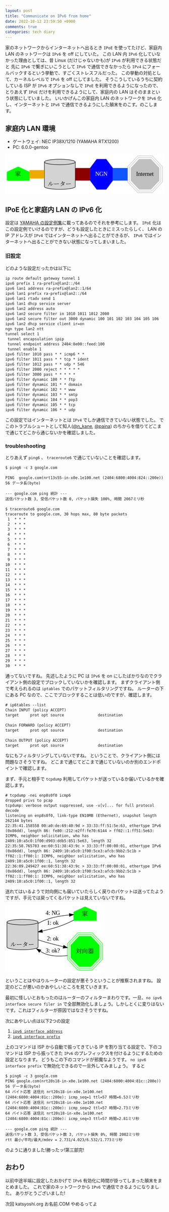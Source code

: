 ```yaml
---
layout: post
title: "Communicate on IPv6 from home"
date: 2022-10-12 23:59:50 +0900
comments: true
categories: tech diary
---
```


家のネットワークからインターネットへ出るとき `IPoE` を使ってたけど、家庭内 LAN のネットワークは `IPv6` を off にしていた。
この LAN 内 `IPv6` 化していなかった理由としては、昔 Linux (だけじゃないかも)が `IPv6` が利用できる状態だと
先に `IPv6` で繋ぎにいこうとして `IPv6` で通信できなかったら `IPv4` にフォールバックするという挙動で、すごくストレスフルだった。
この挙動の対処として、カーネルレベルで `IPv6` を off にしてました。
そうこうしているうちに契約している ISP が `IPv6` オプションなしで `IPoE` を利用できるようになったので、
とりあえず `IPoE` だけを利用できるようにして、家庭内の LAN はそのままという状態にしていました。
いいかげんこの家庭内 LAN のネットワークを `IPv6` 化し、インターネットと `IPv6` で通信できるようにした顛末をのこす。のこします。


## 家庭内 LAN 環境

- ゲートウェイ: NEC IP38X/1210 (YAMAHA RTX1200)
- PC: 6.0.0-gentoo

![](/images/home2internet.png)

## IPoE 化と家庭内 LAN の IPv6 化

設定は [YAMAHA の設定例集](https://network.yamaha.com/setting/router_firewall/flets/flets_other_service/ipv6_ipoe)に載ってあるのでそれを参考にします。
`IPoE` 化はこの設定例でいけるのですが、どうも設定したときにミスったらしく、 LAN の IP アドレスが `IPv4` ではインターネットへ出ることができるが、
`IPv6` ではインターネットへ出ることができない状態になってしまいました。

### 旧設定
どのような設定だったかは以下に

```
ip route default gateway tunnel 1
ipv6 prefix 1 ra-prefix@lan2::/64
ipv6 lan1 address ra-prefix@lan2::1/64
ipv6 lan1 prefix ra-prefix@lan2::/64
ipv6 lan1 rtadv send 1
ipv6 lan1 dhcp service server
ipv6 lan2 address auto
ipv6 lan2 secure filter in 1010 1011 1012 2000
ipv6 lan2 secure filter out 3000 dynamic 100 101 102 103 104 105 106
ipv6 lan2 dhcp service client ir=on
ngn type lan2 ntt
tunnel select 1
 tunnel encapsulation ipip
 tunnel endpoint address 2404:8e00::feed:100
 tunnel enable 1
ipv6 filter 1010 pass * * icmp6 * *
ipv6 filter 1011 pass * * tcp * ident
ipv6 filter 1012 pass * * udp * 546
ipv6 filter 2000 reject * * * * *
ipv6 filter 3000 pass * * * * *
ipv6 filter dynamic 100 * * ftp
ipv6 filter dynamic 101 * * domain
ipv6 filter dynamic 102 * * www
ipv6 filter dynamic 103 * * smtp
ipv6 filter dynamic 104 * * pop3
ipv6 filter dynamic 105 * * tcp
ipv6 filter dynamic 106 * * udp
```

この設定ではインターネットとは `IPv4` でしか通信できていない状態でした。
でこのトラブルシュートとして知人([@n_kane](https://twitter.com/n_kane), [@paina](https://twitter.com/paina)) のちからを借りてどこまで通じてどこから通じないかを確認しました。

### troubleshooting

とりあえず `ping6` 、 `traceroute6` で通じていないことを確認します。

```
$ ping6 -c 3 google.com

PING  google.com(nrt13s55-in-x0e.1e100.net (2404:6800:4004:824::200e)) 56 データ長(byte)

--- google.com ping 統計 ---
送信パケット数 3, 受信パケット数 0, パケット損失 100%, 時間 2067ミリ秒

$ traceroute6 google.com
traceroute to google.com, 30 hops max, 80 byte packets
 1  * * *
 2  * * *
 3  * * *
 4  * * *
 5  * * *
 6  * * *
 7  * * *
 8  * * *
 9  * * *
10  * * *
11  * * *
12  * * *
13  * * *
14  * * *
15  * * *
16  * * *
17  * * *
18  * * *
19  * * *
20  * * *
21  * * *
22  * * *
23  * * *
24  * * *
25  * * *
26  * * *
27  * * *
28  * * *
29  * * *
30  * * *
```

通ってないですね。
先述したように PC は `IPv6` を on にしたばかりなのでクライアント側の設定でブロックしていないかを確認します。
まずクライアント側で考えられるのは `iptables` でのパケットフィルタリングですね。
ルーターの下にある PC なので、ここでブロックすることは低いのですが、確認します。

```
# ip6tables --list
Chain INPUT (policy ACCEPT)
target     prot opt source               destination

Chain FORWARD (policy ACCEPT)
target     prot opt source               destination

Chain OUTPUT (policy ACCEPT)
target     prot opt source               destination
```

なにもフィルタリングしていないですね。
ということで、クライアント側には問題なさそうですね。
どこまで通じてどこまで通じていないのか別のエンドポイントで確認します。

まず、手元と相手で `tcpdump` 利用してパケットが送っているか届いているかを確認します。

```
# tcpdump -nei enp8s0f0 icmp6
dropped privs to pcap
tcpdump: verbose output suppressed, use -v[v]... for full protocol decode
listening on enp8s0f0, link-type EN10MB (Ethernet), snapshot length 262144 bytes
22:35:41.158558 00:a0:de:69:40:9d > 33:33:ff:51:5e:63, ethertype IPv6 (0x86dd), length 86: fe80::212:e2ff:fe70:6144 > ff02::1:ff51:5e63: ICMP6, neighbor solicitation, who has 2409:10:a5c0:1f00:d903:ddb5:851:5e63, length 32
22:35:58.765783 ee:60:51:38:43:9c > 33:33:ff:00:00:01, ethertype IPv6 (0x86dd), length 86: 2409:10:a5c0:1f00:5ce3:afcb:9bb2:5c1b > ff02::1:ff00:1: ICMP6, neighbor solicitation, who has 2409:10:a5c0:1f00::1, length 32
22:36:09.249427 ee:60:51:38:43:9c > 33:33:ff:00:00:01, ethertype IPv6 (0x86dd), length 86: 2409:10:a5c0:1f00:5ce3:afcb:9bb2:5c1b > ff02::1:ff00:1: ICMP6, neighbor solicitation, who has 2409:10:a5c0:1f00::1, length 32
```

送れてはいるようで対向側にも届いていたらしく戻りのパケットは送ってたようですが、手元では戻ってくるパケットは見えていないですね。

![](/images/ping6-failure.png)

ということはやはりルーターの設定が悪そうということが推察されますね。
設定のどこが悪いのかあやしいところを見ていきます。

最初に怪しいとおもったのはルーターのフィルターまわりです。一旦、`no ipv6 interface secure filer in` で全部無効化しましょう。しかしとくに変りはないです。これはフィルターが原因ではなさそうですね。

次にあやしい点は以下2つの設定

1. [`ipv6 interface address`](http://www.rtpro.yamaha.co.jp/RT/manual/rt-common/ipv6/ipv6_interface_address.html)
1. [`ipv6 interface prefix`](http://www.rtpro.yamaha.co.jp/RT/manual/rt-common/ipv6/ipv6_interface_address.html)

上のコマンドは ISP から自動で振ってきている IP を割り当てる設定で、下のコマンドは ISP から振ってきた `IPv6` のプレフィックスを付けるようにするための設定となります。
どうもこの下のコマンドが邪魔なようです。
`no ipv6 interface prefix` で無効化できるので一旦外してみましょう。
すると

```
$ ping6 -c 3 google.com
PING google.com(nrt20s18-in-x0e.1e100.net (2404:6800:4004:81c::200e)) 56 データ長(byte)
64 バイト応答 送信元 nrt20s18-in-x0e.1e100.net (2404:6800:4004:81c::200e): icmp_seq=1 ttl=57 時間=6.53ミリ秒
64 バイト応答 送信元 nrt20s18-in-x0e.1e100.net (2404:6800:4004:81c::200e): icmp_seq=2 ttl=57 時間=2.73ミリ秒
64 バイト応答 送信元 nrt20s18-in-x0e.1e100.net (2404:6800:4004:81c::200e): icmp_seq=3 ttl=57 時間=2.81ミリ秒

--- google.com ping 統計 ---
送信パケット数 3, 受信パケット数 3, パケット損失 0%, 時間 2002ミリ秒
rtt 最小/平均/最大/mdev = 2.731/4.023/6.532/1.773ミリ秒
```

のように通りました!勝ったッ!第三部完!

## おわり

以前中途半端に設定したおかげで `IPv6` 有効化に時間が掛ってしまった顛末をまとめました。
これで家のネットワークから `IPv6` で通信できるようになりました。
ありがとうございました!

次回 katsyoshi.org お名前.COM やめるってよ
